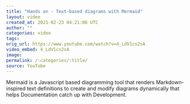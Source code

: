 ```yaml
---
title: "Hands on - Text-based diagrams with Mermaid"
layout: video
created_at: 2021-02-23 04:21:06 UTC
author: ""
categories: video
tags: 
orig_url: https://www.youtube.com/watch?v=4_LdV1cs2sA
video_embed: 4_LdV1cs2sA
image: 
permalink: /:categories/:title/
source: YouTube
---
```

Mermaid is a Javascript based diagramming tool that renders Markdown-inspired text definitions to create and modify diagrams dynamically that helps Documentation catch up with Development.